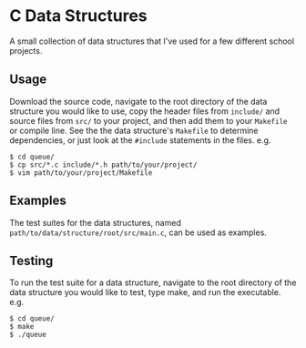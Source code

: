 # C Data Structures
A small collection of data structures that I've used for a few different school projects.

## Usage
Download the source code, navigate to the root directory of the data structure you would like to use, copy the header files from `include/` and source files from `src/` to your project, and then add them to your `Makefile` or compile line. See the the data structure's `Makefile` to determine dependencies, or just look at the `#include` statements in the files.
e.g.
```
$ cd queue/
$ cp src/*.c include/*.h path/to/your/project/
$ vim path/to/your/project/Makefile
```

## Examples
The test suites for the data structures, named `path/to/data/structure/root/src/main.c`, can be used as examples.

## Testing
To run the test suite for a data structure, navigate to the root directory of the data structure you would like to test, type make, and run the executable.
e.g.
```
$ cd queue/
$ make
$ ./queue
```
